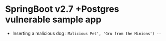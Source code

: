 # SpringBoot v2.7 +Postgres vulnerable sample app
- Inserting a malicious dog : `Malicious Pet', 'Gru from the Minions') -- `
